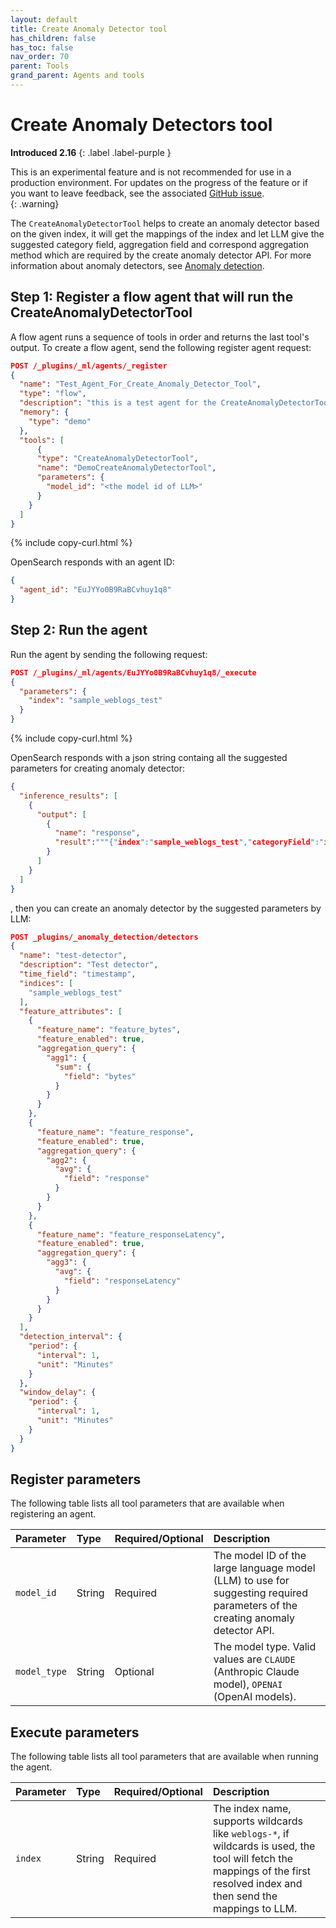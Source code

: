 ```yaml
---
layout: default
title: Create Anomaly Detector tool
has_children: false
has_toc: false
nav_order: 70
parent: Tools
grand_parent: Agents and tools
---
```


<!-- vale off -->
# Create Anomaly Detectors tool
**Introduced 2.16**
{: .label .label-purple }
<!-- vale on -->

This is an experimental feature and is not recommended for use in a production environment. For updates on the progress of the feature or if you want to leave feedback, see the associated [GitHub issue](https://github.com/opensearch-project/skills/issues/337).    
{: .warning}

The `CreateAnomalyDetectorTool` helps to create an anomaly detector based on the given index, it will get the mappings of the index and let LLM give the suggested category field, aggregation field and correspond aggregation method which are required by the create
anomaly detector API. For more information about anomaly detectors, see [Anomaly detection]({{site.url}}{{site.baseurl}}/observing-your-data/ad/index/).

## Step 1: Register a flow agent that will run the CreateAnomalyDetectorTool

A flow agent runs a sequence of tools in order and returns the last tool's output. To create a flow agent, send the following register agent request:

```json
POST /_plugins/_ml/agents/_register
{
  "name": "Test_Agent_For_Create_Anomaly_Detector_Tool",
  "type": "flow",
  "description": "this is a test agent for the CreateAnomalyDetectorTool",
  "memory": {
    "type": "demo"
  },
  "tools": [
      {
      "type": "CreateAnomalyDetectorTool",
      "name": "DemoCreateAnomalyDetectorTool",
      "parameters": {
        "model_id": "<the model id of LLM>"
      }
    }
  ]
}
```
{% include copy-curl.html %} 

OpenSearch responds with an agent ID:

```json
{
  "agent_id": "EuJYYo0B9RaBCvhuy1q8"
}
```

## Step 2: Run the agent

Run the agent by sending the following request:

```json
POST /_plugins/_ml/agents/EuJYYo0B9RaBCvhuy1q8/_execute
{
  "parameters": {
    "index": "sample_weblogs_test"
  }
}
```
{% include copy-curl.html %} 

OpenSearch responds with a json string containg all the suggested parameters for creating anomaly detector:

```json
{
  "inference_results": [
    {
      "output": [
        {
          "name": "response",
          "result":"""{"index":"sample_weblogs_test","categoryField":"ip.keyword","aggregationField":"bytes,response,responseLatency","aggregationMethod":"sum,avg,avg","dateFields":"utc_time,timestamp"}"""
        }
      ]
    }
  ]
}
```
, then you can create an anomaly detector by the suggested parameters by LLM:

```json
POST _plugins/_anomaly_detection/detectors
{
  "name": "test-detector",
  "description": "Test detector",
  "time_field": "timestamp",
  "indices": [
    "sample_weblogs_test"
  ],
  "feature_attributes": [
    {
      "feature_name": "feature_bytes",
      "feature_enabled": true,
      "aggregation_query": {
        "agg1": {
          "sum": {
            "field": "bytes"
          }
        }
      }
    },
    {
      "feature_name": "feature_response",
      "feature_enabled": true,
      "aggregation_query": {
        "agg2": {
          "avg": {
            "field": "response"
          }
        }
      }
    },
    {
      "feature_name": "feature_responseLatency",
      "feature_enabled": true,
      "aggregation_query": {
        "agg3": {
          "avg": {
            "field": "responseLatency"
          }
        }
      }
    }
  ],
  "detection_interval": {
    "period": {
      "interval": 1,
      "unit": "Minutes"
    }
  },
  "window_delay": {
    "period": {
      "interval": 1,
      "unit": "Minutes"
    }
  }
}
```

## Register parameters

The following table lists all tool parameters that are available when registering an agent.

Parameter	| Type | Required/Optional | Description	
:--- | :--- | :--- | :---
`model_id` | String | Required | The model ID of the large language model (LLM) to use for suggesting required parameters of the creating anomaly detector API.
`model_type` | String | Optional | The model type. Valid values are `CLAUDE` (Anthropic Claude model), `OPENAI` (OpenAI models). 

## Execute parameters

The following table lists all tool parameters that are available when running the agent.

Parameter	| Type | Required/Optional | Description	
:--- | :--- | :--- | :---
`index` | String | Required | The index name, supports wildcards like `weblogs-*`, if wildcards is used, the tool will fetch the mappings of the first resolved index and then send the mappings to LLM. 
